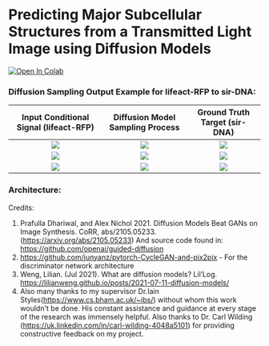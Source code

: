# Predicting Major Subcellular Structures from a Transmitted Light Image using Diffusion Models

[![Open In Colab](https://colab.research.google.com/assets/colab-badge.svg)](https://colab.research.google.com/drive/12zjYQ033V8n05D-SITDUZxXbxgK_u0EZ)

### Diffusion Sampling Output Example for lifeact-RFP to sir-DNA:

Input Conditional Signal (lifeact-RFP)         |  Diffusion Model Sampling Process          | Ground Truth Target (sir-DNA)
:-------------------------:|:-------------------------:|:-------------------------:
![](https://user-images.githubusercontent.com/30499524/193465472-e0957c63-d05a-4a1b-91a9-b2c28fbc76e9.png) |  ![](https://media1.giphy.com/media/5BdabGh0TVZKKnqezT/giphy.gif) | ![](https://user-images.githubusercontent.com/30499524/193465638-ee4dcd9b-61ca-44f5-8e11-ff1c52e9bde2.png) |
![](https://user-images.githubusercontent.com/30499524/193465403-ca1a16cf-abb4-41b9-a613-351d38b4faa2.png)  |  ![](https://media0.giphy.com/media/iUFuDEcPQrQ7MR4gMZ/giphy.gif) | ![](https://user-images.githubusercontent.com/30499524/193465609-2c79b4ea-beea-4cdf-a225-db9deaa33892.png)|
![](https://user-images.githubusercontent.com/30499524/193465589-8a466613-adb6-4eb6-a88e-43d9f3253ad1.png) |  ![](https://media4.giphy.com/media/XHT4rO3MzVLpkabIx8/giphy.gif) | ![](https://user-images.githubusercontent.com/30499524/193465646-bf15767d-67e7-4732-87d8-48fba0c0bbd2.png)|

### Architecture:



Credits:
1. Prafulla Dhariwal, and Alex Nichol 2021. Diffusion Models Beat GANs on Image Synthesis. CoRR, abs/2105.05233. (https://arxiv.org/abs/2105.05233)
   And source code found in: https://github.com/openai/guided-diffusion
2. https://github.com/junyanz/pytorch-CycleGAN-and-pix2pix - For the discriminator network architecture
3. Weng, Lilian. (Jul 2021). What are diffusion models? Lil’Log. https://lilianweng.github.io/posts/2021-07-11-diffusion-models/
4. Also many thanks to my supervisor Dr.Iain Styles(https://www.cs.bham.ac.uk/~ibs/) without whom this work wouldn't be done. His constant assistance and guidance at every stage of the research was immensely helpful. Also thanks to Dr. Carl Wilding (https://uk.linkedin.com/in/carl-wilding-4048a5101) for providing constructive feedback on my project.
